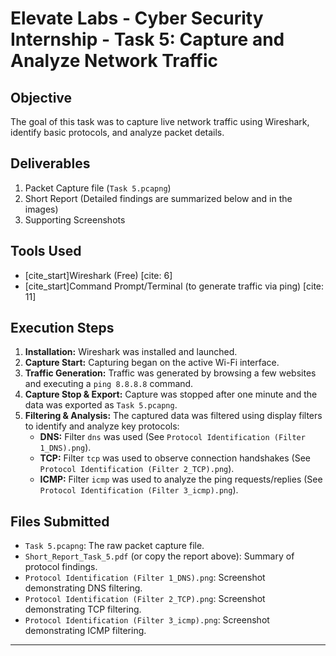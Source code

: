 # Elevate Labs - Cyber Security Internship - Task 5: Capture and Analyze Network Traffic

## Objective
The goal of this task was to capture live network traffic using Wireshark, identify basic protocols, and analyze packet details.

## Deliverables
1.  Packet Capture file (`Task 5.pcapng`)
2.  Short Report (Detailed findings are summarized below and in the images)
3.  Supporting Screenshots

## Tools Used
* [cite_start]Wireshark (Free) [cite: 6]
* [cite_start]Command Prompt/Terminal (to generate traffic via ping) [cite: 11]

## Execution Steps

1.  **Installation:** Wireshark was installed and launched.
2.  **Capture Start:** Capturing began on the active Wi-Fi interface.
3.  **Traffic Generation:** Traffic was generated by browsing a few websites and executing a `ping 8.8.8.8` command.
4.  **Capture Stop & Export:** Capture was stopped after one minute and the data was exported as `Task 5.pcapng`.
5.  **Filtering & Analysis:** The captured data was filtered using display filters to identify and analyze key protocols:
    * **DNS:** Filter `dns` was used (See `Protocol Identification (Filter 1_DNS).png`).
    * **TCP:** Filter `tcp` was used to observe connection handshakes (See `Protocol Identification (Filter 2_TCP).png`).
    * **ICMP:** Filter `icmp` was used to analyze the ping requests/replies (See `Protocol Identification (Filter 3_icmp).png`).

## Files Submitted

* `Task 5.pcapng`: The raw packet capture file.
* `Short_Report_Task_5.pdf` (or copy the report above): Summary of protocol findings.
* `Protocol Identification (Filter 1_DNS).png`: Screenshot demonstrating DNS filtering.
* `Protocol Identification (Filter 2_TCP).png`: Screenshot demonstrating TCP filtering.
* `Protocol Identification (Filter 3_icmp).png`: Screenshot demonstrating ICMP filtering.

---

